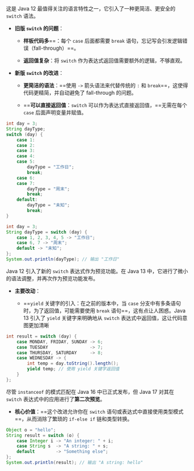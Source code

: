 这是 Java 12 最值得关注的语言特性之一，它引入了一种更简洁、更安全的 `switch` 语法。

- **旧版 `switch` 的问题**：
    
    - **样板代码多**==：每个 `case` 后面都需要 `break` 语句，忘记写会引发逻辑错误（fall-through）==。
        
    - **返回值复杂**：将 `switch` 作为表达式返回值需要额外的逻辑，不够直观。
        
- **新版 `switch` 的改进**：
    
    - **更简洁的语法**：==使用 `->` 箭头语法来代替传统的 `:` 和 `break`==，这使得代码更精简，并自动避免了 fall-through 的问题。
        
    - ==**可以直接返回值**：`switch` 可以作为表达式直接返回值，==无需在每个 `case` 后面声明变量并赋值。

```java
int day = 3;
String dayType;
switch (day) {
    case 1:
    case 2:
    case 3:
    case 4:
    case 5:
        dayType = "工作日";
        break;
    case 6:
    case 7:
        dayType = "周末";
        break;
    default:
        dayType = "未知";
        break;
}
```


```java
int day = 3;
String dayType = switch (day) {
    case 1, 2, 3, 4, 5 -> "工作日";
    case 6, 7 -> "周末";
    default -> "未知";
};
System.out.println(dayType); // 输出 "工作日"
```


Java 12 引入了新的 `switch` 表达式作为预览功能。在 Java 13 中，它进行了微小的语法调整，并再次作为预览功能发布。

- **主要改动**：
    
    - ==`yield` 关键字的引入：在之前的版本中，当 `case` 分支中有多条语句时，为了返回值，可能需要使用 `break` 语句==，这有点让人困惑。Java 13 引入了 `yield` 关键字来明确地从 `switch` 表达式中返回值，这让代码意图更加清晰


```java
int result = switch (day) {
    case MONDAY, FRIDAY, SUNDAY -> 6;
    case TUESDAY                -> 7;
    case THURSDAY, SATURDAY     -> 8;
    case WEDNESDAY -> {
        int temp = day.toString().length();
        yield temp; // 使用 yield 关键字返回值
    }
};
```

尽管 `instanceof` 的模式匹配在 Java 16 中已正式发布，但 Java 17 对其在 `switch` 表达式中的应用进行了**第二次预览**。

- **核心价值**：==这个改进允许你在 `switch` 语句或表达式中直接使用类型模式==，从而消除了繁琐的 `if-else if` 链和类型转换。

```java
Object o = "hello";
String result = switch (o) {
    case Integer i -> "An integer: " + i;
    case String s  -> "A string: " + s;
    default        -> "Something else";
};
System.out.println(result); // 输出 "A string: hello"
```